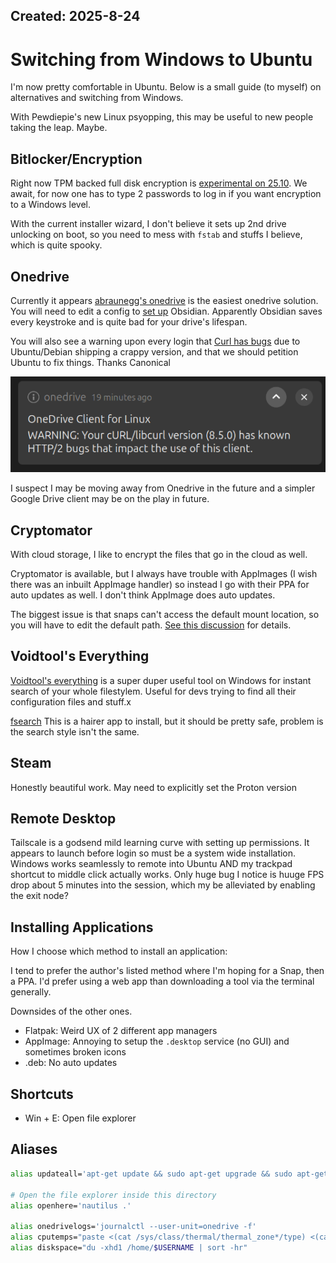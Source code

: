 Created: 2025-8-24
---

# Switching from Windows to Ubuntu

I'm now pretty comfortable in Ubuntu. Below is a small guide (to myself) on alternatives and switching from Windows.

With Pewdiepie's new Linux psyopping, this may be useful to new people taking the leap. Maybe.

## Bitlocker/Encryption

Right now TPM backed full disk encryption is [experimental on 25.10](https://discourse.ubuntu.com/t/ubuntu-desktop-25-10-the-questing-quokka-roadmap/61159). We await, for now one has to type 2 passwords to log in if you want encryption to a Windows level.

With the current installer wizard, I don't believe it sets up 2nd drive unlocking on boot, so you need to mess with `fstab` and stuffs I believe, which is quite spooky.

## Onedrive

Currently it appears [abraunegg's onedrive](https://github.com/abraunegg/onedrive) is the easiest onedrive solution. You will need to edit a config to [set up](https://github.com/abraunegg/onedrive/blob/b4179d1f27ea8a3800f003b12fe3a8c6a89e7a80/docs/usage.md#compatibility-with-obsidian) Obsidian. Apparently Obsidian saves every keystroke and is quite bad for your drive's lifespan. 

You will also see a warning upon every login that [Curl has bugs](https://github.com/abraunegg/onedrive/discussions/2997) due to Ubuntu/Debian shipping a crappy version, and that we should petition Ubuntu to fix things. Thanks Canonical

![OneDrive Warning that Curl is out of date](onedrivewarning.png)

I suspect I may be moving away from Onedrive in the future and a simpler Google Drive client may be on the play in future.

## Cryptomator

With cloud storage, I like to encrypt the files that go in the cloud as well.

Cryptomator is available, but I always have trouble with AppImages (I wish there was an inbuilt AppImage handler) so instead I go with their PPA for auto updates as well. I don't think AppImage does auto updates.

The biggest issue is that snaps can't access the default mount location, so you will have to edit the default path. [See this discussion](https://github.com/cryptomator/cryptomator/discussions/3922) for details.


## Voidtool's Everything

[Voidtool's everything](https://www.voidtools.com/) is a super duper useful tool on Windows for instant search of your whole filestylem. Useful for devs trying to find all their configuration files and stuff.x 

[fsearch](https://github.com/cboxdoerfer/fsearch) This is a hairer app to install, but it should be pretty safe, problem is the search style isn't the same.

## Steam

Honestly beautiful work. May need to explicitly set the Proton version

## Remote Desktop

Tailscale is a godsend mild learning curve with setting up permissions. It appears to launch before login so must be a system wide installation. Windows works seamlessly to remote into Ubuntu AND my trackpad shortcut to middle click actually works. Only huge bug I notice is huuge FPS drop about 5 minutes into the session, which my be alleviated by enabling the exit node?

## Installing Applications

How I choose which method to install an application:

I tend to prefer the author's listed method where I'm hoping for a Snap, then a PPA. I'd prefer using a web app than downloading a tool via the terminal generally.

Downsides of the other ones.
- Flatpak: Weird UX of 2 different app managers
- AppImage: Annoying to setup the `.desktop` service (no GUI) and sometimes broken icons
- .deb: No auto updates

## Shortcuts

- Win + E: Open file explorer

## Aliases

```bash
alias updateall='apt-get update && sudo apt-get upgrade && sudo apt-get dist-upgrade'

# Open the file explorer inside this directory
alias openhere='nautilus .'

alias onedrivelogs='journalctl --user-unit=onedrive -f'
alias cputemps="paste <(cat /sys/class/thermal/thermal_zone*/type) <(cat /sys/class/thermal/thermal_zone*/temp) | column -s $'\t' -t | sed 's/\(.\)..$/.\1°C/'"
alias diskspace="du -xhd1 /home/$USERNAME | sort -hr"
```

